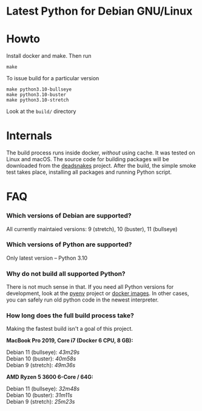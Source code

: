 # Latest Python for Debian GNU/Linux

# Howto

Install docker and make. Then run

```
make
```

To issue build for a particular version

```
make python3.10-bullseye
make python3.10-buster
make python3.10-stretch
```

Look at the `build/` directory

# Internals

The build process runs inside docker, *without* using cache. It was tested on Linux and macOS. The source code for building packages will be downloaded from the [deadsnakes](https://github.com/deadsnakes) project. After the build, the simple smoke test takes place, installing all packages and running Python script. 

# FAQ

### Which versions of Debian are supported?

All currently maintaied versions: 9 (stretch), 10 (buster), 11 (bullseye)

### Which versions of Python are supported?

Only latest version – Python 3.10

### Why do not build all supported Python?

There is not much sense in that. If you need all Python versions for development, look at the [pyenv](https://github.com/pyenv/pyenv) project or [docker images](https://hub.docker.com/_/python). In other cases, you can safely run old python code in the newest interpreter.

### How long does the full build process take?

Making the fastest build isn't a goal of this project.

  **MacBook Pro 2019, Core i7 (Docker 6 CPU, 8 GB):**  
  
  Debian 11 (bullseye): *43m29s*</br>
  Debian 10 (buster): *40m58s*</br>
  Debian 9 (stretch): *49m36s*</br>

  **AMD Ryzen 5 3600 6-Core / 64G:**
  
  Debian 11 (bullseye): *32m48s*</br>
  Debian 10 (buster): *31m11s*</br>
  Debian 9 (stretch): *25m23s*</br>

